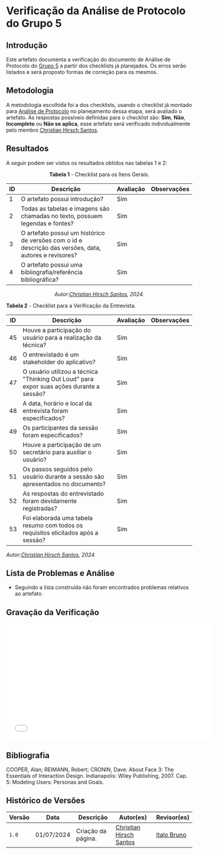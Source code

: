 # Verificação da Análise de Protocolo do Grupo 5

## Introdução

Este artefato documenta a verificação do documento de Análise de Protocolo do [Grupo 5](https://requisitos-de-software.github.io/2024.1-Sinesp_Cidadao/) a partir dos checklists já planejados. Os erros serão listados e será proposto formas de correção para os mesmos.


## Metodologia

A metodologia escolhida foi a dos checklists, usando o checklist já montado para [Análise de Protocolo](docs/Verificacao/Grupo5/entrega2/planejamento_entr_2.m) no planejamento dessa etapa, será avaliado o artefato. As respostas possíveis definidas para o checklist são:
**Sim**, **Não**, **Incompleto** ou **Não se aplica**, esse artefato será verificado individualmente pelo membro  [Christian Hirsch Santos](https://github.com/crstyhs).



## Resultados

A seguir podem ser vistos os resultados obtidos nas tabelas 1 e 2: 

<center>

**Tabela 1** - Checklist para os Itens Gerais.

| ID  | Descrição                                                                                              | Avaliação | Observações |
| --- | ------------------------------------------------------------------------------------------------------ | --------- | ----------- |
| 1   | O artefato possui introdução?                                                                          |   Sim        |             |
| 2   | Todas as tabelas e imagens são chamadas no texto, possuem legendas e fontes?                                      |  Sim         |             |
| 3   | O artefato possui um histórico de versões com o id e descrição das versões, data, autores e revisores? |   Sim        |             |
| 4   |     O artefato possui uma bibliografia/referência bibliográfica?                            |   Sim        |             |

_Autor:[Christian Hirsch Santos](https://github.com/crstyhs), 2024._


</center>



**Tabela 2** - Checklist para a Verificação da Entrevista.

| ID  | Descrição                                                                                         | Avaliação | Observações |
| --- | ------------------------------------------------------------------------------------------------- | --------- | ----------- |
| 45 |     Houve a participação do usuário para a realização da técnica?                                                                       |  Sim         |          |            |
| 46 |      O entrevistado é um stakeholder do aplicativo?                                          |      Sim     |          |            |
| 47 |      O usuário utilizou a técnica "Thinking Out Loud" para expor suas ações durante a sessão?                                          | Sim          |          |            |
| 48 |     A data, horário e local da entrevista foram especificados?                                         |    Sim       |          |            |
| 49 |     Os participantes da sessão foram especificados?                                        |        Sim   |          |            |
| 50 |      Houve a participação de um secretário para auxiliar o usuário?                                          |    Sim       |          |            |
| 51 |      Os passos seguidos pelo usuário durante a sessão são apresentados no documento?                                          |       Sim    |          |            |
| 52 |      As respostas do entrevistado foram devidamente registradas?                                         |       Sim    |          |            |
| 53 |     Foi elaborada uma tabela resumo com todos os requisitos elicitados após a sessão?                                         |       Sim    |          |            |

_Autor:[Christian Hirsch Santos](https://github.com/crstyhs), 2024._

</center>



## Lista de Problemas e Análise 

- Seguindo a lista construída não foram encontrados problemas relativos ao artefato.

## Gravação da Verificação 
<iframe width="560" height="315" src="xxxxx" title="YouTube video player" frameborder="0" allow="accelerometer; autoplay; clipboard-write; encrypted-media; gyroscope; picture-in-picture; web-share" referrerpolicy="strict-origin-when-cross-origin" allowfullscreen></iframe>


## Bibliografia


COOPER, Alan; REIMANN, Robert; CRONIN, Dave. About Face 3: The Essentials of Interaction Design. Indianapolis: Wiley Publishing, 2007. Cap. 5: Modeling Users: Personas and Goals.


## Histórico de Versões

| Versão | Data       | Descrição                                   | Autor(es)                                        | Revisor(es)                                      |
| ------ | ---------- | ------------------------------------------- | ------------------------------------------------ | ------------------------------------------------ |
| `1.0`  | 01/07/2024 | Criação da página.                          | [Christian Hirsch Santos](https://github.com/crstyhs) | [Italo Bruno](https://github.com/Italobrunom) |
